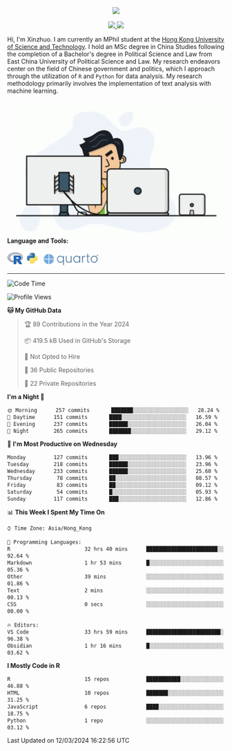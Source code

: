 <div align='center'>
<img src='https://readme-typing-svg.herokuapp.com?font=Lora&color=4d3900&center=true&lines=HKUST+Mphil+in+SOSC;Focus+on+China;Code+for+PoliSci'/>
</div>

<p align='center'>
 <a href
='https://www.linkedin.com/in/xinzhuo-huang-5161011ba/' target='_blank'>
        <img src='https://img.shields.io/badge/linkedin%20-%230077B5.svg?&style=for-the-badge&logo=linkedin&logoColor=white'/>
    </a>
 <a href='https://twitter.com/HsinchoH' target='_blank'>
        <img src='https://img.shields.io/badge/Twitter-1DA1F2?style=for-the-badge&logo=twitter&logoColor=white'/>
    </a>
    </p>
    
Hi, I'm Xinzhuo. I am currently an MPhil student at the [Hong Kong University of Science and Technology](https://sosc.hkust.edu.hk/node/613). I hold an MSc degree in China Studies following the completion of a Bachelor's degree in Political Science and Law from East China University of Political Science and Law. My research endeavors center on the field of Chinese government and politics, which I approach through the utilization of `R` and `Python` for data analysis. My research methodology primarily involves the implementation of text analysis with machine learning.




<img align='right' src="https://github.com/xinzhuohkust/xinzhuohkust/blob/main/programmer.gif" width="590">



**Language and Tools:**  

<code><img height="36" src="https://raw.githubusercontent.com/github/explore/80688e429a7d4ef2fca1e82350fe8e3517d3494d/topics/r/r.png"></code>
<code><img height="36" src="https://raw.githubusercontent.com/github/explore/80688e429a7d4ef2fca1e82350fe8e3517d3494d/topics/python/python.png"></code>
<code><img height="32" src="https://github.com/quarto-dev/quarto-r/blob/main/man/figures/quarto.png"></code>

---
<!--START_SECTION:waka-->
![Code Time](http://img.shields.io/badge/Code%20Time-1%2C511%20hrs%2047%20mins-blue)

![Profile Views](http://img.shields.io/badge/Profile%20Views-0-blue)

**🐱 My GitHub Data** 

> 🏆 89 Contributions in the Year 2024
 > 
> 📦 419.5 kB Used in GitHub's Storage 
 > 
> 🚫 Not Opted to Hire
 > 
> 📜 36 Public Repositories 
 > 
> 🔑 22 Private Repositories  
 > 
**I'm a Night 🦉** 

```text
🌞 Morning      257 commits       ███████░░░░░░░░░░░░░░░░░░   28.24 % 
🌆 Daytime      151 commits       ████░░░░░░░░░░░░░░░░░░░░░   16.59 % 
🌃 Evening      237 commits       ██████░░░░░░░░░░░░░░░░░░░   26.04 % 
🌙 Night        265 commits       ███████░░░░░░░░░░░░░░░░░░   29.12 % 

```
📅 **I'm Most Productive on Wednesday** 

```text
Monday         127 commits       ███░░░░░░░░░░░░░░░░░░░░░░   13.96 % 
Tuesday        218 commits       ██████░░░░░░░░░░░░░░░░░░░   23.96 % 
Wednesday      233 commits       ██████░░░░░░░░░░░░░░░░░░░   25.60 % 
Thursday        78 commits       ██░░░░░░░░░░░░░░░░░░░░░░░   08.57 % 
Friday          83 commits       ██░░░░░░░░░░░░░░░░░░░░░░░   09.12 % 
Saturday        54 commits       █░░░░░░░░░░░░░░░░░░░░░░░░   05.93 % 
Sunday         117 commits       ███░░░░░░░░░░░░░░░░░░░░░░   12.86 % 

```


📊 **This Week I Spent My Time On** 

```text
⌚︎ Time Zone: Asia/Hong_Kong

💬 Programming Languages: 
R                        32 hrs 40 mins      ███████████████████████░░   92.64 % 
Markdown                 1 hr 53 mins        █░░░░░░░░░░░░░░░░░░░░░░░░   05.36 % 
Other                    39 mins             ░░░░░░░░░░░░░░░░░░░░░░░░░   01.86 % 
Text                     2 mins              ░░░░░░░░░░░░░░░░░░░░░░░░░   00.13 % 
CSS                      0 secs              ░░░░░░░░░░░░░░░░░░░░░░░░░   00.00 % 

🔥 Editors: 
VS Code                  33 hrs 59 mins      ████████████████████████░   96.38 % 
Obsidian                 1 hr 16 mins        █░░░░░░░░░░░░░░░░░░░░░░░░   03.62 % 

```

**I Mostly Code in R** 

```text
R                        15 repos            ███████████░░░░░░░░░░░░░░   46.88 % 
HTML                     10 repos            ███████░░░░░░░░░░░░░░░░░░   31.25 % 
JavaScript               6 repos             ████░░░░░░░░░░░░░░░░░░░░░   18.75 % 
Python                   1 repo              ░░░░░░░░░░░░░░░░░░░░░░░░░   03.12 % 

```



 Last Updated on 12/03/2024 16:22:56 UTC
<!--END_SECTION:waka-->
    
    
    
    
    
    
    
    
